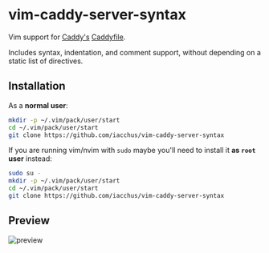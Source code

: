 # vim-caddy-server-syntax

Vim support for [Caddy's](https://caddyserver.com/) [Caddyfile](https://caddyserver.com/docs/caddyfile).

Includes syntax, indentation, and comment support, without depending on a static list of directives.

## Installation

As a **normal user**:

```sh
mkdir -p ~/.vim/pack/user/start
cd ~/.vim/pack/user/start
git clone https://github.com/iacchus/vim-caddy-server-syntax
```

If you are running vim/nvim with `sudo` maybe you'll need to install it **as `root` user** instead:

```sh
sudo su -
mkdir -p ~/.vim/pack/user/start
cd ~/.vim/pack/user/start
git clone https://github.com/iacchus/vim-caddy-server-syntax
```

## Preview

![preview](https://raw.githubusercontent.com/isobit/vim-caddyfile/images/caddyfile-preview.png)
